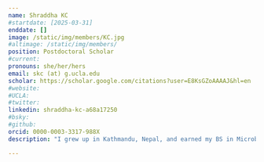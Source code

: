 ```yaml
---
name: Shraddha KC
#startdate: [2025-03-31]
enddate: []
image: /static/img/members/KC.jpg
#altimage: /static/img/members/
position: Postdoctoral Scholar
#current:
pronouns: she/her/hers
email: skc (at) g.ucla.edu
scholar: https://scholar.google.com/citations?user=E8KsGZoAAAAJ&hl=en 
#website:
#UCLA: 
#twitter: 
linkedin: shraddha-kc-a68a17250
#bsky: 
#github: 
orcid: 0000-0003-3317-988X
description: "I grew up in Kathmandu, Nepal, and earned my BS in Microbiology from St. Xavier’s College. As an undergraduate, I worked on projects characterizing the antimicrobial properties of medicinal plants and conducted a study on the physicochemical and microbial analysis of the Bagmati River in Kathmandu valley. After graduating, I interned in the pathology department at Shahid Gangalal National Heart Center before beginning my PhD in Molecular and Cellular Life Sciences at the University of Wyoming in 2019. For my doctoral research in Dr. Thomas Boothby’s lab, I studied how the chemical environment influences the ensemble-function relationships of intrinsically disordered proteins during desiccation. Broadly, I’m interested in protein aggregation in the context of disease and development. As a postdoctoral scholar in the Samelson Lab, I will investigate how sequence and cellular factors drive the aggregation of amyloid-forming proteins, using biophysical and biochemical approaches both in vitro and in iPSC-derived neuronal models. I’m excited to work at the interface of protein biochemistry, biophysics, cell biology, and functional genomics. Outside the lab, I enjoy traveling, hiking, reading, watching soccer and cricket." 

---
```

